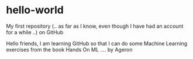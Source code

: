 # hello-world
My first repository (.. as far as I know, even though I have had an account for a while ..) on GitHub 

Hello friends,
I am learning GitHub so that I can do some Machine Learning exercises from the book Hands On ML .... by Ageron
